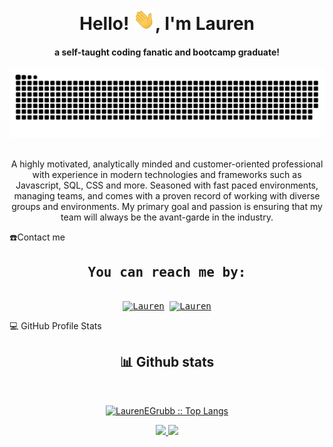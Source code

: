 <div align="center">
<h1 align="center">Hello! <img width="35" src="https://github.com/1999AZZAR/1999AZZAR/blob/main/resources/img/waving.gif">, I'm Lauren</h1>
<h4 align="center">a self-taught coding fanatic and bootcamp graduate!</h4>
</div>

<div align="center">
  <img  src="https://github.com/1999AZZAR/1999AZZAR/blob/main/resources/img/grid-snake.svg" />
</div>

  <p align="center">
    <br/>
    A highly motivated, analytically minded and customer-oriented professional with experience in modern technologies and frameworks such as Javascript, SQL, CSS and more. Seasoned with fast paced environments, managing teams, and comes with a proven record of working with diverse groups and environments. My primary goal and passion is ensuring that my team will always be the avant-garde in the industry.
  </p>


  <summary>☎️Contact me</summary>
<div>
  <samp>
    <h2 align="center">You can reach me by:</h2>
    <p align="center">
      <br/>
      <a href="https://www.linkedin.com/in/laurengrubb97/" target="blank"><img align="center"
         src="https://img.shields.io/badge/linkedin-%231DA1F2.svg?style=for-the-badge&logo=linkedin&logoColor=white"
         alt="Lauren" height="30"/></a>
      <a href="mailto:lauren.elyse.grubb@gmail.com" target="blank"><img align="center"
         src="https://img.shields.io/badge/gmail-EA4335.svg?style=for-the-badge&logo=gmail&logoColor=white"
         alt="Lauren" height="30"/></a>
    </p>
  <p align="center">
  </samp>
</div>


<div>
 
  <summary>💻 GitHub Profile Stats</summary>
  <div>
    <h2 align="center"> 📊 Github stats </h2>
      <br/>
        <p align="center">
          <a href="https://github.com/1999AZZAR/">
          <img src="https://github-readme-stats.vercel.app/api/top-langs/?username=LaurenEGrubb&langs_count=6&theme=gruvbox&layout=compact&hide_border=true" alt="LaurenEGrubb :: Top Langs" /></a>
        </p>
        <p align="center">
          <a href="https://github.com/LaurenEGrubb/">
          <img width="49.5%" src="https://github-readme-stats.vercel.app/api?username=LaurenEGrubb&show_icons=true&theme=gruvbox&hide_border=true" />
          <img width="49.5%" src="https://github-readme-streak-stats.herokuapp.com/?user=LaurenEGrubb&theme=gruvbox&hide_border=true" />
          </a>
       </p>
     <br>
  </div>    



